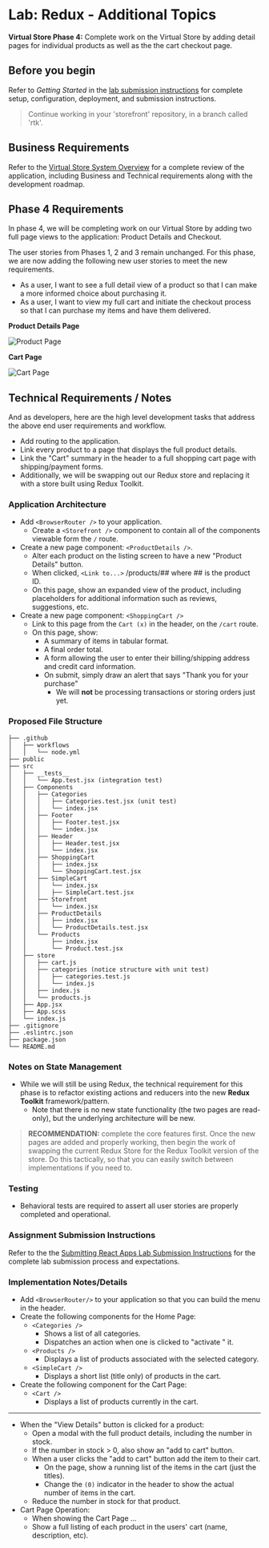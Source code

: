 # Lab: Redux - Additional Topics

**Virtual Store Phase 4:**  Complete work on the Virtual Store by adding detail pages for individual products as well as the the cart checkout page.

## Before you begin

Refer to *Getting Started*  in the [lab submission instructions](../../../reference/submission-instructions/labs/README.md) for complete setup, configuration, deployment, and submission instructions.

> Continue working in your 'storefront' repository, in a branch called 'rtk'.

## Business Requirements

Refer to the [Virtual Store System Overview](../../apps-and-libraries/store/README.md) for a complete review of the application, including Business and Technical requirements along with the development roadmap.

## Phase 4 Requirements

In phase 4, we will be completing work on our Virtual Store by adding two full page views to the application: Product Details and Checkout.

The user stories from Phases 1, 2 and 3 remain unchanged. For this phase, we are now adding the following new user stories to meet the new requirements.

- As a user, I want to see a full detail view of a product so that I can make a more informed choice about purchasing it.
- As a user, I want to view my full cart and initiate the checkout process so that I can purchase my items and have them delivered.

**Product Details Page**

![Product Page](preview-p.png)

**Cart Page**

![Cart Page](preview-c.png)

## Technical Requirements / Notes

And as developers, here are the high level development tasks that address the above end user requirements and workflow.

- Add routing to the application.
- Link every product to a page that displays the full product details.
- Link the "Cart" summary in the header to a full shopping cart page with shipping/payment forms.
- Additionally, we will be swapping out our Redux store and replacing it with a store built using Redux Toolkit.

### Application Architecture

- Add `<BrowserRouter />` to your application.
  - Create a `<Storefront />` component to contain all of the components viewable form the `/` route.
- Create a new page component: `<ProductDetails />`.
  - Alter each product on the listing screen to have a new "Product Details" button.
  - When clicked, `<Link to...>` /products/## where ## is the product ID.
  - On this page, show an expanded view of the product, including placeholders for additional information such as reviews, suggestions, etc.
- Create a new page component: `<ShoppingCart />`
  - Link to this page from the `Cart (x)` in the header, on the `/cart` route.
  - On this page, show:
    - A summary of items in tabular format.
    - A final order total.
    - A form allowing the user to enter their billing/shipping address and credit card information.
    - On submit, simply draw an alert that says "Thank you for your purchase"
      - We will **not** be processing transactions or storing orders just yet.

### Proposed File Structure

```text
├── .github
│   ├── workflows
│   │   └── node.yml
├── public
├── src
│   ├── __tests__
│   │   └── App.test.jsx (integration test)
│   ├── Components
│   │   ├── Categories
│   │   │   ├── Categories.test.jsx (unit test)
│   │   │   └── index.jsx
│   │   ├── Footer
│   │   │   ├── Footer.test.jsx
│   │   │   └── index.jsx
│   │   ├── Header
│   │   │   ├── Header.test.jsx
│   │   │   └── index.jsx
│   │   ├── ShoppingCart
│   │   │   ├── index.jsx
│   │   │   └── ShoppingCart.test.jsx
│   │   ├── SimpleCart
│   │   │   └── index.jsx
│   │   │   ├── SimpleCart.test.jsx
│   │   ├── Storefront
│   │   │   └── index.jsx
│   │   ├── ProductDetails
│   │   │   ├── index.jsx
│   │   │   └── ProductDetails.test.jsx
│   │   └── Products
│   │       ├── index.jsx
│   │       └── Product.test.jsx
│   ├── store
│   │   ├── cart.js
│   │   ├── categories (notice structure with unit test)
│   │   │   ├── categories.test.js
│   │   │   └── index.js
│   │   ├── index.js
│   │   └── products.js
│   ├── App.jsx
│   ├── App.scss
│   └── index.js
├── .gitignore
├── .eslintrc.json
├── package.json
└── README.md
```

### Notes on State Management

- While we will still be using Redux, the technical requirement for this phase is to refactor existing actions and reducers into the new **Redux Toolkit** framework/pattern.
  - Note that there is no new state functionality (the two pages are read-only), but the underlying architecture will be new.

> **RECOMMENDATION:** complete the core features first. Once the new pages are added and properly working, then begin the work of swapping the current Redux Store for the Redux Toolkit version of the store. Do this tactically, so that you can easily switch between implementations if you need to.

### Testing

- Behavioral tests are required to assert all user stories are properly completed and operational.

### Assignment Submission Instructions

Refer to the the [Submitting React Apps Lab Submission Instructions](../../../reference/submission-instructions/labs/react-apps.md) for the complete lab submission process and expectations.

### Implementation Notes/Details

- Add `<BrowserRouter/>` to your application so that you can build the menu in the header.
- Create the following components for the Home Page:
  - `<Categories />`
    - Shows a list of all categories.
    - Dispatches an action when one is clicked to "activate " it.
  - `<Products />`
    - Displays a list of products associated with the selected category.
  - `<SimpleCart />`
    - Displays a short list (title only) of products in the cart.
- Create the following component for the Cart Page:
  - `<Cart />`
    - Displays a list of products currently in the cart.

-----------

- When the "View Details" button is clicked for a product:
  - Open a modal with the full product details, including the number in stock.
  - If the number in stock > 0, also show an "add to cart" button.
  - When a user clicks the "add to cart" button add the item to their cart.
    - On the page, show a running list of the items in the cart (just the titles).
    - Change the `(0)` indicator in the header to show the actual number of items in the cart.
  - Reduce the number in stock for that product.
- Cart Page Operation:
  - When showing the Cart Page ...
  - Show a full listing of each product in the users' cart (name, description, etc).
